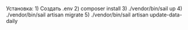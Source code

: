 Установка:
    1) Создать .env
    2) composer install
    3) ./vendor/bin/sail up
    4) ./vendor/bin/sail artisan migrate
    5) ./vendor/bin/sail artisan update-data-daily
